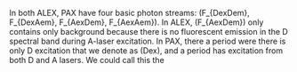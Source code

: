 In both ALEX, PAX have four basic photon streams: 
\(F_{DexDem}, F_{DexAem}, F_{AexDem}, F_{AexAem}\).
In ALEX, \(F_{AexDem}\) only contains only background 
because there is no fluorescent emission in the D
spectral band during A-laser excitation.
In PAX, there  a period were there is only D excitation
that we denote as \(Dex\), and a period has excitation from
both D and A lasers. We could call this the
